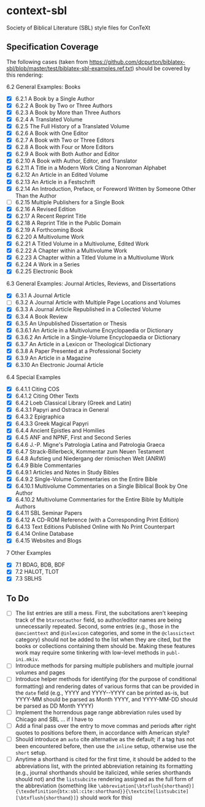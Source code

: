 # context-sbl
Society of Biblical Literature (SBL) style files for ConTeXt

## Specification Coverage

The following cases (taken from https://github.com/dcpurton/biblatex-sbl/blob/master/test/biblatex-sbl-examples.ref.txt) should be covered by this rendering:

6.2 General Examples: Books

- [x] 6.2.1 A Book by a Single Author
- [x] 6.2.2 A Book by Two or Three Authors
- [x] 6.2.3 A Book by More than Three Authors
- [x] 6.2.4 A Translated Volume
- [x] 6.2.5 The Full History of a Translated Volume
- [x] 6.2.6 A Book with One Editor
- [x] 6.2.7 A Book with Two or Three Editors
- [x] 6.2.8 A Book with Four or More Editors
- [x] 6.2.9 A Book with Both Author and Editor
- [x] 6.2.10 A Book with Author, Editor, and Translator
- [x] 6.2.11 A Title in a Modern Work Citing a Nonroman Alphabet
- [x] 6.2.12 An Article in an Edited Volume
- [x] 6.2.13 An Article in a Festschrift
- [x] 6.2.14 An Introduction, Preface, or Foreword Written by Someone Other Than the Author
- [ ] 6.2.15 Multiple Publishers for a Single Book
- [x] 6.2.16 A Revised Edition
- [x] 6.2.17 A Recent Reprint Title
- [x] 6.2.18 A Reprint Title in the Public Domain
- [x] 6.2.19 A Forthcoming Book
- [x] 6.2.20 A Multivolume Work
- [x] 6.2.21 A Titled Volume in a Multivolume, Edited Work
- [x] 6.2.22 A Chapter within a Multivolume Work
- [x] 6.2.23 A Chapter within a Titled Volume in a Multivolume Work
- [x] 6.2.24 A Work in a Series
- [x] 6.2.25 Electronic Book

6.3 General Examples: Journal Articles, Reviews, and Dissertations

- [x] 6.3.1 A Journal Article
- [ ] 6.3.2 A Journal Article with Multiple Page Locations and Volumes
- [x] 6.3.3 A Journal Article Republished in a Collected Volume
- [x] 6.3.4 A Book Review
- [x] 6.3.5 An Unpublished Dissertation or Thesis
- [x] 6.3.6.1 An Article in a Multivolume Encyclopaedia or Dictionary
- [x] 6.3.6.2 An Article in a Single-Volume Encyclopaedia or Dictionary
- [x] 6.3.7 An Article in a Lexicon or Theological Dictionary
- [x] 6.3.8 A Paper Presented at a Professional Society
- [x] 6.3.9 An Article in a Magazine
- [x] 6.3.10 An Electronic Journal Article

6.4 Special Examples

- [x] 6.4.1.1 Citing COS
- [x] 6.4.1.2 Citing Other Texts
- [x] 6.4.2 Loeb Classical Library (Greek and Latin)
- [x] 6.4.3.1 Papyri and Ostraca in General
- [x] 6.4.3.2 Epigraphica
- [x] 6.4.3.3 Greek Magical Papyri
- [x] 6.4.4 Ancient Epistles and Homilies
- [x] 6.4.5 ANF and NPNF, First and Second Series
- [x] 6.4.6 J.-P. Migne's Patrologia Latina and Patrologia Graeca
- [x] 6.4.7 Strack-Billerbeck, Kommentar zum Neuen Testament
- [x] 6.4.8 Aufstieg und Niedergang der römischen Welt (ANRW)
- [x] 6.4.9 Bible Commentaries
- [x] 6.4.9.1 Articles and Notes in Study Bibles
- [x] 6.4.9.2 Single-Volume Commentaries on the Entire Bible
- [x] 6.4.10.1 Multivolume Commentaries on a Single Biblical Book by One Author
- [x] 6.4.10.2 Multivolume Commentaries for the Entire Bible by Multiple Authors
- [x] 6.4.11 SBL Seminar Papers
- [x] 6.4.12 A CD-ROM Reference (with a Corresponding Print Edition)
- [x] 6.4.13 Text Editions Published Online with No Print Counterpart
- [x] 6.4.14 Online Database
- [x] 6.4.15 Websites and Blogs

7 Other Examples

- [x] 7.1 BDAG, BDB, BDF
- [x] 7.2 HALOT, TLOT
- [x] 7.3 SBLHS

## To Do

- [ ] The list entries are still a mess. First, the subcitations aren't keeping track of the `btxrootauthor` field, so author/editor names are being unnecessarily repeated. Second, some entries (e.g., those in the `@ancienttext` and `@inlexicon` categories, and some in the `@classictext` category) should not be added to the list when they are cited, but the books or collections containing them should be. Making these features work may require some tinkering with low-level methods in `publ-ini.mkiv`.
- [ ] Introduce methods for parsing multiple publishers and multiple journal volumes and pages
- [ ] Introduce helper methods for identifying (for the purpose of conditional formatting) and rendering dates of various forms that can be provided in the `date` field (e.g., YYYY and YYYY--YYYY can be printed as-is, but YYYY-MM should be parsed as Month YYYY, and YYYY-MM-DD should be parsed as DD Month YYYY)
- [ ] Implement the horrendous page range abbreviation rules used by Chicago and SBL ... if I have to
- [ ] Add a final pass over the entry to move commas and periods after right quotes to positions before them, in accordance with American style?
- [ ] Should introduce an `auto` cite alternative as the default; if a tag has not been encountered before, then use the `inline` setup, otherwise use the `short` setup.
- [ ] Anytime a shorthand is cited for the first time, it should be added to the abbreviations list, with the printed abbreviation retaining its formatting (e.g., journal shorthands should be italicized, while series shorthands should not) and the `listsubcite` rendering assigned as the full form of the abbreviation (something like `\abbreviation[\btxflush{shorthand}]{\texdefinition{btx:sbl:cite:shorthand}}{\textcite[listsubcite][\btxflush{shorthand}]}` should work for this)